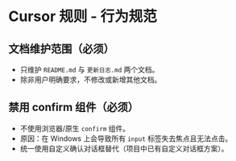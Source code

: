 # Cursor 规则 - 行为规范

## 文档维护范围（必须）
- 只维护 `README.md` 与 `更新日志.md` 两个文档。
- 除非用户明确要求，不修改或新增其他文档。

## 禁用 confirm 组件（必须）
- 不使用浏览器/原生 `confirm` 组件。
- 原因：在 Windows 上会导致所有 `input` 标签失去焦点且无法点击。
- 统一使用自定义确认对话框替代（项目中已有自定义对话框方案）。


